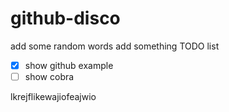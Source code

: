 # github-disco
add some random words add something
TODO list
- [x] show github example
- [ ] show cobra

lkrejflikewajiofeajwio
